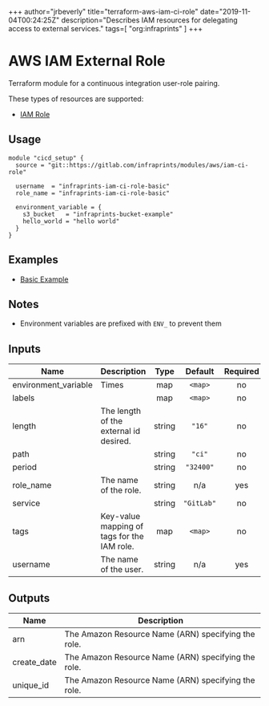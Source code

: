 +++
author="jrbeverly"
title="terraform-aws-iam-ci-role"
date="2019-11-04T00:24:25Z"
description="Describes IAM resources for delegating access to external services."
tags=[
  "org:infraprints"
]
+++

# AWS IAM External Role

Terraform module for a continuous integration user-role pairing.

These types of resources are supported:

- [IAM Role](https://www.terraform.io/docs/providers/aws/r/iam_role.html)

## Usage

```hcl
module "cicd_setup" {
  source = "git::https://gitlab.com/infraprints/modules/aws/iam-ci-role"

  username  = "infraprints-iam-ci-role-basic"
  role_name = "infraprints-iam-ci-role-basic"

  environment_variable = {
    s3_bucket   = "infraprints-bucket-example"
    hello_world = "hello world"
  }
}

```

## Examples

- [Basic Example](examples/basic)

## Notes

- Environment variables are prefixed with `ENV_` to prevent them

## Inputs

| Name | Description | Type | Default | Required |
|------|-------------|:----:|:-----:|:-----:|
| environment\_variable | Times | map | `<map>` | no |
| labels |  | map | `<map>` | no |
| length | The length of the external id desired. | string | `"16"` | no |
| path |  | string | `"ci"` | no |
| period |  | string | `"32400"` | no |
| role\_name | The name of the role. | string | n/a | yes |
| service |  | string | `"GitLab"` | no |
| tags | Key-value mapping of tags for the IAM role. | map | `<map>` | no |
| username | The name of the user. | string | n/a | yes |

## Outputs

| Name | Description |
|------|-------------|
| arn | The Amazon Resource Name (ARN) specifying the role. |
| create\_date | The Amazon Resource Name (ARN) specifying the role. |
| unique\_id | The Amazon Resource Name (ARN) specifying the role. |

